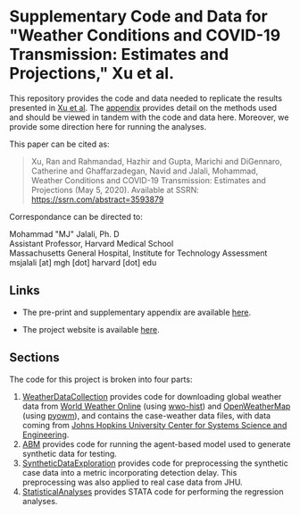 # Supplementary Code and Data for "Weather Conditions and COVID-19 Transmission: Estimates and Projections," Xu et al.

This repository provides the code and data needed to replicate the results presented in [Xu et al][paper]. The [appendix][appendix] provides detail on the methods used and should be viewed in tandem with the code and data here. Moreover, we provide some direction here for running the analyses.

This paper can be cited as:
>Xu, Ran and Rahmandad, Hazhir and Gupta, Marichi and DiGennaro, Catherine and Ghaffarzadegan, Navid and Jalali, Mohammad, Weather Conditions and COVID-19 Transmission: Estimates and Projections (May 5, 2020). Available at SSRN: https://ssrn.com/abstract=3593879

Correspondance can be directed to:

Mohammad "MJ" Jalali, Ph. D<br/>
Assistant Professor, Harvard Medical School<br/>
Massachusetts General Hospital, Institute for Technology Assessment<br/>
msjalali \[at] mgh \[dot] harvard \[dot] edu


## Links
* The pre-print and supplementary appendix are available [here][paper].
<!--* The supplementary appendix is available [here][appendix].-->
* The project website is available [here][website].

## Sections
The code for this project is broken into four parts:
1. [WeatherDataCollection](WeatherDataCollection) provides code for downloading global weather data from [World Weather Online](https://www.worldweatheronline.com/) (using [wwo-hist](https://github.com/ekapope/WorldWeatherOnline)) and [OpenWeatherMap](https://openweathermap.org/) (using [pyowm](https://github.com/csparpa/pyowm)), and contains the case-weather data files, with data coming from [Johns Hopkins University Center for Systems Science and Engineering](https://github.com/CSSEGISandData/COVID-19).
2. [ABM](ABM) provides code for running the agent-based model used to generate synthetic data for testing.
3. [SyntheticDataExploration](SyntheticDataExploration) provides code for preprocessing the synthetic case data into a metric incorporating detection delay. This preprocessing was also applied to real case data from JHU.
4. [StatisticalAnalyses](StatisticalAnalyses) provides STATA code for performing the regression analyses.


[paper]: https://papers.ssrn.com/sol3/papers.cfm?abstract_id=3593879
[appendix]: https://papers.ssrn.com/sol3/papers.cfm?abstract_id=3593879
[website]: https://projects.iq.harvard.edu/covid19/people

